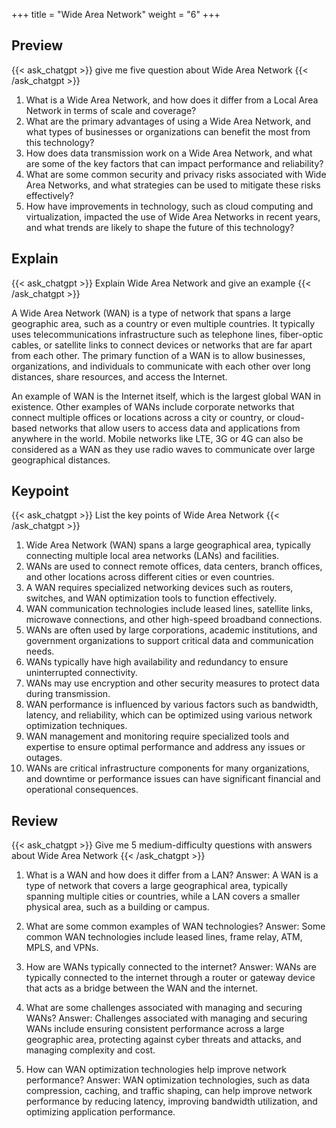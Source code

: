 +++
title = "Wide Area Network"
weight = "6"
+++
## Preview
{{< ask_chatgpt >}}
give me five question about Wide Area Network
{{< /ask_chatgpt >}}

1. What is a Wide Area Network, and how does it differ from a Local Area Network in terms of scale and coverage?
2. What are the primary advantages of using a Wide Area Network, and what types of businesses or organizations can benefit the most from this technology?
3. How does data transmission work on a Wide Area Network, and what are some of the key factors that can impact performance and reliability?
4. What are some common security and privacy risks associated with Wide Area Networks, and what strategies can be used to mitigate these risks effectively?
5. How have improvements in technology, such as cloud computing and virtualization, impacted the use of Wide Area Networks in recent years, and what trends are likely to shape the future of this technology?   

## Explain
{{< ask_chatgpt >}}
Explain Wide Area Network and give an example
{{< /ask_chatgpt >}}

A Wide Area Network (WAN) is a type of network that spans a large geographic area, such as a country or even multiple countries. It typically uses telecommunications infrastructure such as telephone lines, fiber-optic cables, or satellite links to connect devices or networks that are far apart from each other. The primary function of a WAN is to allow businesses, organizations, and individuals to communicate with each other over long distances, share resources, and access the Internet.

An example of WAN is the Internet itself, which is the largest global WAN in existence. Other examples of WANs include corporate networks that connect multiple offices or locations across a city or country, or cloud-based networks that allow users to access data and applications from anywhere in the world. Mobile networks like LTE, 3G or 4G can also be considered as a WAN as they use radio waves to communicate over large geographical distances.   

## Keypoint
{{< ask_chatgpt >}}
List the key points of Wide Area Network
{{< /ask_chatgpt >}}

1. Wide Area Network (WAN) spans a large geographical area, typically connecting multiple local area networks (LANs) and facilities.
2. WANs are used to connect remote offices, data centers, branch offices, and other locations across different cities or even countries.
3. A WAN requires specialized networking devices such as routers, switches, and WAN optimization tools to function effectively.
4. WAN communication technologies include leased lines, satellite links, microwave connections, and other high-speed broadband connections.
5. WANs are often used by large corporations, academic institutions, and government organizations to support critical data and communication needs.
6. WANs typically have high availability and redundancy to ensure uninterrupted connectivity.
7. WANs may use encryption and other security measures to protect data during transmission.
8. WAN performance is influenced by various factors such as bandwidth, latency, and reliability, which can be optimized using various network optimization techniques.
9. WAN management and monitoring require specialized tools and expertise to ensure optimal performance and address any issues or outages.
10. WANs are critical infrastructure components for many organizations, and downtime or performance issues can have significant financial and operational consequences.   

## Review
{{< ask_chatgpt >}}
Give me 5 medium-difficulty questions with answers about Wide Area Network
{{< /ask_chatgpt >}}

1. What is a WAN and how does it differ from a LAN?
Answer: A WAN is a type of network that covers a large geographical area, typically spanning multiple cities or countries, while a LAN covers a smaller physical area, such as a building or campus.

2. What are some common examples of WAN technologies?
Answer: Some common WAN technologies include leased lines, frame relay, ATM, MPLS, and VPNs.

3. How are WANs typically connected to the internet?
Answer: WANs are typically connected to the internet through a router or gateway device that acts as a bridge between the WAN and the internet.

4. What are some challenges associated with managing and securing WANs?
Answer: Challenges associated with managing and securing WANs include ensuring consistent performance across a large geographic area, protecting against cyber threats and attacks, and managing complexity and cost.

5. How can WAN optimization technologies help improve network performance?
Answer: WAN optimization technologies, such as data compression, caching, and traffic shaping, can help improve network performance by reducing latency, improving bandwidth utilization, and optimizing application performance.   

